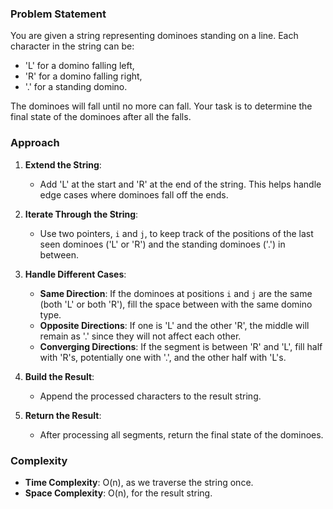### Problem Statement
You are given a string representing dominoes standing on a line. Each character in the string can be:
- 'L' for a domino falling left,
- 'R' for a domino falling right,
- '.' for a standing domino. 

The dominoes will fall until no more can fall. Your task is to determine the final state of the dominoes after all the falls.

### Approach
1. **Extend the String**:
   - Add 'L' at the start and 'R' at the end of the string. This helps handle edge cases where dominoes fall off the ends.

2. **Iterate Through the String**:
   - Use two pointers, `i` and `j`, to keep track of the positions of the last seen dominoes ('L' or 'R') and the standing dominoes ('.') in between.
   
3. **Handle Different Cases**:
   - **Same Direction**: If the dominoes at positions `i` and `j` are the same (both 'L' or both 'R'), fill the space between with the same domino type.
   - **Opposite Directions**: If one is 'L' and the other 'R', the middle will remain as '.' since they will not affect each other.
   - **Converging Directions**: If the segment is between 'R' and 'L', fill half with 'R's, potentially one with '.', and the other half with 'L's.

4. **Build the Result**:
   - Append the processed characters to the result string.

5. **Return the Result**:
   - After processing all segments, return the final state of the dominoes.

### Complexity
- **Time Complexity**: O(n), as we traverse the string once.
- **Space Complexity**: O(n), for the result string.

